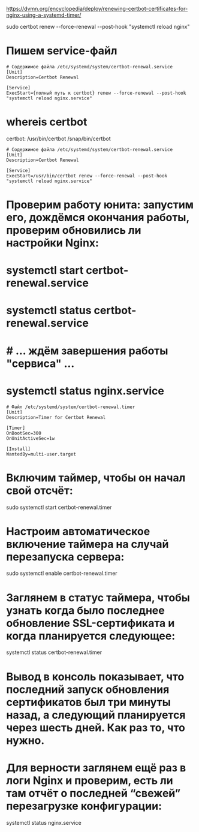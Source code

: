 https://dvmn.org/encyclopedia/deploy/renewing-certbot-certificates-for-nginx-using-a-systemd-timer/

sudo certbot renew --force-renewal --post-hook "systemctl reload nginx"


# Пишем service-файл
```
# Содержимое файла /etc/systemd/system/certbot-renewal.service
[Unit]
Description=Certbot Renewal

[Service]
ExecStart={полный путь к certbot} renew --force-renewal --post-hook "systemctl reload nginx.service"
```

# whereis certbot
certbot: /usr/bin/certbot /snap/bin/certbot

```
# Содержимое файла /etc/systemd/system/certbot-renewal.service
[Unit]
Description=Certbot Renewal

[Service]
ExecStart=/usr/bin/certbot renew --force-renewal --post-hook "systemctl reload nginx.service"
```


# Проверим работу юнита: запустим его, дождёмся окончания работы, проверим обновились ли настройки Nginx:

# systemctl start certbot-renewal.service
# systemctl status certbot-renewal.service
# # ... ждём завершения работы "сервиса" ...
# systemctl status nginx.service


```
# Файл /etc/systemd/system/certbot-renewal.timer
[Unit]
Description=Timer for Certbot Renewal

[Timer]
OnBootSec=300
OnUnitActiveSec=1w

[Install]
WantedBy=multi-user.target
```

# Включим таймер, чтобы он начал свой отсчёт:
sudo systemctl start certbot-renewal.timer

# Настроим автоматическое включение таймера на случай перезапуска сервера:
sudo systemctl enable certbot-renewal.timer


# Заглянем в статус таймера, чтобы узнать когда было последнее обновление SSL-сертификата и когда планируется следующее:
systemctl status certbot-renewal.timer


# Вывод в консоль показывает, что последний запуск обновления сертификатов был три минуты назад, а следующий планируется через шесть дней. Как раз то, что нужно.
# Для верности заглянем ещё раз в логи Nginx и проверим, есть ли там отчёт о последней “свежей” перезагрузке конфигурации:
systemctl status nginx.service 

